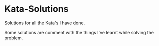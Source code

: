 # Kata-Solutions

Solutions for all the Kata's I have done.

Some solutions are comment with the things I've learnt while solving the problem.

